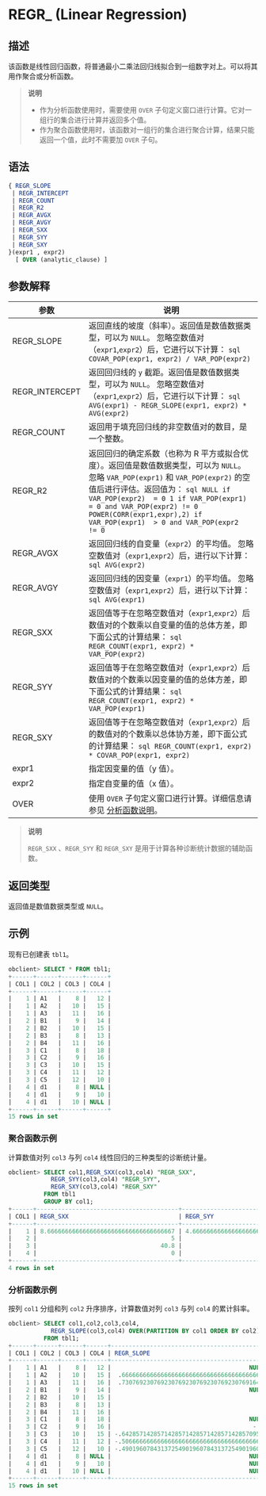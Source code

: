 # REGR_ (Linear Regression)

## 描述

该函数是线性回归函数，将普通最小二乘法回归线拟合到一组数字对上。可以将其用作聚合或分析函数。

>**说明**
>
>* 作为分析函数使用时，需要使用 `OVER` 子句定义窗口进行计算。它对一组行的集合进行计算并返回多个值。
>* 作为聚合函数使用时，该函数对一组行的集合进行聚合计算，结果只能返回一个值，此时不需要加 `OVER` 子句。

## 语法

```sql
{ REGR_SLOPE 
 | REGR_INTERCEPT 
 | REGR_COUNT 
 | REGR_R2 
 | REGR_AVGX
 | REGR_AVGY 
 | REGR_SXX 
 | REGR_SYY 
 | REGR_SXY
}(expr1 , expr2)
  [ OVER (analytic_clause) ]
```

## 参数解释

|       参数       |                                                                                                                                                               说明                                                                                                                                                                |
|----------------|---------------------------------------------------------------------------------------------------------------------------------------------------------------------------------------------------------------------------------------------------------------------------------------------------------------------------------|
| REGR_SLOPE     | 返回直线的坡度（斜率）。返回值是数值数据类型，可以为 `NULL`。 忽略空数值对（`expr1`,`expr2`）后，它进行以下计算： ```sql COVAR_POP(expr1, expr2) / VAR_POP(expr2)```                                                                                                                                                |
| REGR_INTERCEPT | 返回回归线的 `y` 截距。返回值是数值数据类型，可以为 `NULL`。 忽略空数值对（`expr1`,`expr2`）后，它进行以下计算： ```sql AVG(expr1) - REGR_SLOPE(expr1, expr2) * AVG(expr2)```                                                                                                                                    |
| REGR_COUNT     | 返回用于填充回归线的非空数值对的数目，是一个整数。                                                                                                                                                                                                                                                                                                       |
| REGR_R2        | 返回回归的确定系数（也称为 R 平方或拟合优度）。返回值是数值数据类型，可以为 `NULL`。 忽略 `VAR_POP(expr1)` 和 `VAR_POP(expr2)` 的空值后进行评估。返回值为： ```sql NULL if VAR_POP(expr2)  = 0 1 if VAR_POP(expr1)  = 0 and VAR_POP(expr2) != 0 POWER(CORR(expr1,expr),2) if VAR_POP(expr1)  > 0 and VAR_POP(expr2  != 0```  |
| REGR_AVGX      | 返回回归线的自变量（`expr2`）的平均值。 忽略空数值对（`expr1`,`expr2`）后，进行以下计算： ```sql AVG(expr2)```                                                                                                                                                                                          |
| REGR_AVGY      | 返回回归线的因变量（`expr1`）的平均值。 忽略空数值对（`expr1`,`expr2`）后，进行以下计算： ```sql AVG(expr1)```                                                                                                                                                                                          |
| REGR_SXX       | 返回值等于在忽略空数值对（`expr1`,`expr2`）后数值对的个数乘以自变量的值的总体方差，即下面公式的计算结果： ```sql REGR_COUNT(expr1, expr2) * VAR_POP(expr2)```                                                                                                                                                                       |
| REGR_SYY       | 返回值等于在忽略空数值对（`expr1`,`expr2`）后数值对的个数乘以因变量的值的总体方差，即下面公式的计算结果： ```sql REGR_COUNT(expr1, expr2) * VAR_POP(expr1)```                                                                                                                                                                       |
| REGR_SXY       | 返回值等于在忽略空数值对（`expr1`,`expr2`）后的数值对的个数乘以总体协方差，即下面公式的计算结果： ```sql REGR_COUNT(expr1, expr2) * COVAR_POP(expr1, expr2)```                                                                                                                                                                  |
| expr1          | 指定因变量的值（y 值）。                                                                                                                                                                                                                                                                                                                   |
| expr2          | 指定自变量的值（x 值）。                                                                                                                                                                                                                                                                                                                   |
| OVER           | 使用 `OVER` 子句定义窗口进行计算。详细信息请参见 [分析函数说明](../4.analysis-functions-2/1.window-function-description.md)。                                                                                                                                                                                                                                         |

>**说明**
>
>`REGR_SXX` 、`REGR_SYY` 和 `REGR_SXY` 是用于计算各种诊断统计数据的辅助函数。

## 返回类型

返回值是数值数据类型或 `NULL`。

## 示例

现有已创建表 `tbl1`。

```sql
obclient> SELECT * FROM tbl1;
+------+------+------+------+
| COL1 | COL2 | COL3 | COL4 |
+------+------+------+------+
|    1 | A1   |    8 |   12 |
|    1 | A2   |   10 |   15 |
|    1 | A3   |   11 |   16 |
|    2 | B1   |    9 |   14 |
|    2 | B2   |   10 |   15 |
|    2 | B3   |    8 |   13 |
|    2 | B4   |   11 |   16 |
|    3 | C1   |    8 |   18 |
|    3 | C2   |    9 |   16 |
|    3 | C3   |   10 |   15 |
|    3 | C4   |   11 |   12 |
|    3 | C5   |   12 |   10 |
|    4 | d1   |    8 | NULL |
|    4 | d1   |    9 |   10 |
|    4 | d1   |   10 | NULL |
+------+------+------+------+
15 rows in set
```

### 聚合函数示例

计算数值对列 `col3` 与列 `col4` 线性回归的三种类型的诊断统计量。

```sql
obclient> SELECT col1,REGR_SXX(col3,col4) "REGR_SXX",
            REGR_SYY(col3,col4) "REGR_SYY",
            REGR_SXY(col3,col4) "REGR_SXY"
          FROM tbl1
          GROUP BY col1;
+------+----------------------------------------+------------------------------------------+----------------------------------------+
| COL1 | REGR_SXX                               | REGR_SYY                                 | REGR_SXY                               |
+------+----------------------------------------+------------------------------------------+----------------------------------------+
|    1 | 8.666666666666666666666666666666666667 | 4.66666666666666666666666666666666666701 | 6.333333333333333333333333333333333333 |
|    2 |                                      5 |                                        5 |                                      5 |
|    3 |                                   40.8 |                                       10 |                                    -20 |
|    4 |                                      0 |                                        0 |                                      0 |
+------+----------------------------------------+------------------------------------------+----------------------------------------+
4 rows in set
```

### 分析函数示例

按列 `col1` 分组和列 `col2` 升序排序，计算数值对列 `col3` 与列 `col4` 的累计斜率。

```sql
obclient> SELECT col1,col2,col3,col4,
            REGR_SLOPE(col3,col4) OVER(PARTITION BY col1 ORDER BY col2) "REGR_SLOPE" 
          FROM tbl1;
+------+------+------+------+--------------------------------------------+
| COL1 | COL2 | COL3 | COL4 | REGR_SLOPE                                 |
+------+------+------+------+--------------------------------------------+
|    1 | A1   |    8 |   12 |                                       NULL |
|    1 | A2   |   10 |   15 |  .6666666666666666666666666666666666666667 |
|    1 | A3   |   11 |   16 |  .7307692307692307692307692307692307691642 |
|    2 | B1   |    9 |   14 |                                       NULL |
|    2 | B2   |   10 |   15 |                                          1 |
|    2 | B3   |    8 |   13 |                                          1 |
|    2 | B4   |   11 |   16 |                                          1 |
|    3 | C1   |    8 |   18 |                                       NULL |
|    3 | C2   |    9 |   16 |                                        -.5 |
|    3 | C3   |   10 |   15 | -.6428571428571428571428571428571428570956 |
|    3 | C4   |   11 |   12 | -.5066666666666666666666666666666666666667 |
|    3 | C5   |   12 |   10 | -.4901960784313725490196078431372549019608 |
|    4 | d1   |    8 | NULL |                                       NULL |
|    4 | d1   |    9 |   10 |                                       NULL |
|    4 | d1   |   10 | NULL |                                       NULL |
+------+------+------+------+--------------------------------------------+
15 rows in set
```
